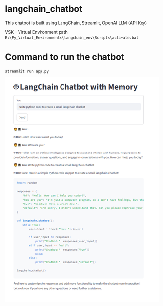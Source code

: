 # langchain_chatbot
This chatbot is built using LangChain, Streamlit, OpenAI LLM (API Key)

VSK - Virtual Environment path
`E:\Py_Virtual_Environments\langchain_env\Scripts\activate.bat`

# Command to run the chatbot
`streamlit run app.py`

![Output Screenshot](Output_Screenshot.PNG)